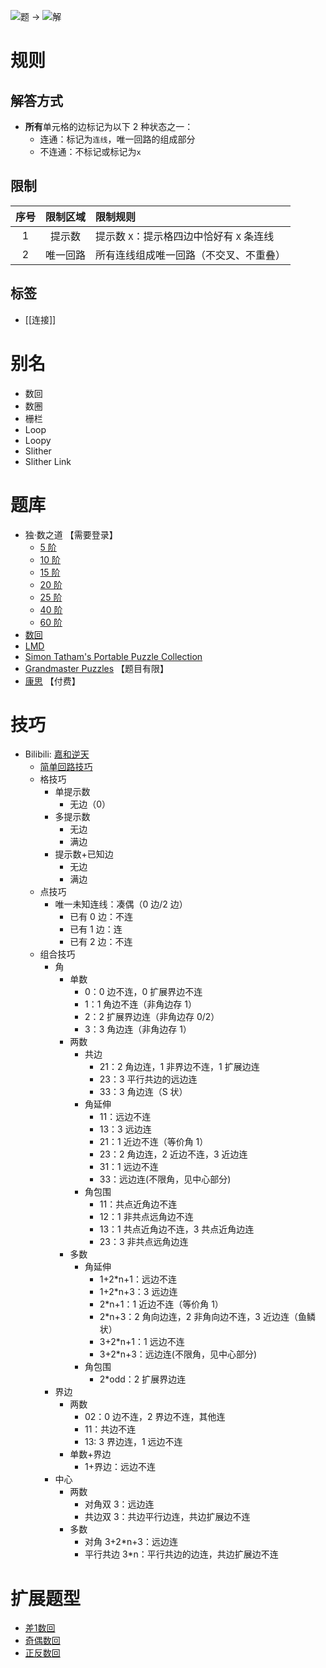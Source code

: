 ![题](https://www.conceptispuzzles.com/zh/picture/11/1370.gif) ->
![解](https://www.conceptispuzzles.com/zh/picture/11/1371.gif)

# 规则

## 解答方式

- **所有**单元格的边标记为以下 2 种状态之一：
  - 连通：标记为`连线`，唯一回路的组成部分
  - 不连通：不标记或标记为`x`

## 限制

| 序号  |  限制区域  | 限制规则                          |
|:---:|:------:|:------------------------------|
|  1  | 提示数 | 提示数 `X`：提示格四边中恰好有 `X` 条连线    |
|  2  |  唯一回路  | 所有连线组成唯一回路（不交叉、不重叠） |

## 标签

- [[连接]]

# 别名

- 数回
- 数圈
- 栅栏
- Loop
- Loopy
- Slither
- Slither Link

# 题库
- 独·数之道 【需要登录】
  - [5 阶](http://www.sudokufans.org.cn/lx/loop.index.php?p=p&w=5)
  - [10 阶](http://www.sudokufans.org.cn/lx/loop.index.php?p=p&w=10)
  - [15 阶](http://www.sudokufans.org.cn/lx/loop.index.php?p=p&w=15)
  - [20 阶](http://www.sudokufans.org.cn/lx/loop.index.php?p=p&w=20)
  - [25 阶](http://www.sudokufans.org.cn/lx/loop.index.php?p=p&w=25)
  - [40 阶](http://www.sudokufans.org.cn/lx/loop.index.php?p=p&w=40)
  - [60 阶](http://www.sudokufans.org.cn/lx/loop.index.php?p=p&w=60)
- [数回](https://cn.puzzle-loop.com/)
- [LMD](https://logic-masters.de/Raetselportal/Suche/spezial.php?listname=rundwege)
- [Simon Tatham's Portable Puzzle Collection](https://www.chiark.greenend.org.uk/~sgtatham/puzzles/js/loopy.html)
- [Grandmaster Puzzles](https://www.gmpuzzles.com/blog/category/loop/slitherlink/) 【题目有限】
- [康思](https://www.conceptispuzzles.com/zh/index.aspx?uri=puzzle/slitherlink) 【付费】

# 技巧

- Bilibili: [嘉和逆天](https://www.bilibili.com/read/cv15698726)
  - [简单回路技巧](../回路.md)
  - 格技巧
    - 单提示数
      - 无边（0）
    - 多提示数
      - 无边
      - 满边
    - 提示数+已知边
      - 无边
      - 满边
  - 点技巧
    - 唯一未知连线：凑偶（0 边/2 边）
      - 已有 0 边：不连
      - 已有 1 边：连
      - 已有 2 边：不连
  - 组合技巧
    - 角
      - 单数
        - 0：0 边不连，0 扩展界边不连
        - 1：1 角边不连（非角边存 1）
        - 2：2 扩展界边连（非角边存 0/2）
        - 3：3 角边连（非角边存 1）
      - 两数
        - 共边
          - 21：2 角边连，1 非界边不连，1 扩展边连
          - 23：3 平行共边的远边连
          - 33：3 角边连（S 状）
        - 角延伸
          - 11：远边不连
          - 13：3 远边连
          - 21：1 近边不连（等价角 1）
          - 23：2 角边连，2 近边不连，3 近边连
          - 31：1 远边不连
          - 33：远边连(不限角，见中心部分)
        - 角包围
          - 11：共点近角边不连
          - 12：1 非共点远角边不连
          - 13：1 共点近角边不连，3 共点近角边连
          - 23：3 非共点远角边连
      - 多数
        - 角延伸
          - 1+2*n+1：远边不连
          - 1+2*n+3：3 远边连
          - 2*n+1：1 近边不连（等价角 1）
          - 2*n+3：2 角向边连，2 非角向边不连，3 近边连（鱼鳞状）
          - 3+2*n+1：1 远边不连
          - 3+2*n+3：远边连(不限角，见中心部分)
        - 角包围
          - 2*odd：2 扩展界边连
    - 界边
      - 两数
        - 02：0 边不连，2 界边不连，其他连
        - 11：共边不连
        - 13: 3 界边连，1 远边不连
      - 单数+界边
        - 1+界边：远边不连
    - 中心
      - 两数
        - 对角双 3：远边连
        - 共边双 3：共边平行边连，共边扩展边不连
      - 多数
        - 对角 3+2*n+3：远边连
        - 平行共边 3*n：平行共边的边连，共边扩展边不连

# 扩展题型

- [差1数回](差1数回.md)
- [奇偶数回](奇偶数回.md)
- [正反数回](正反数回.md)
